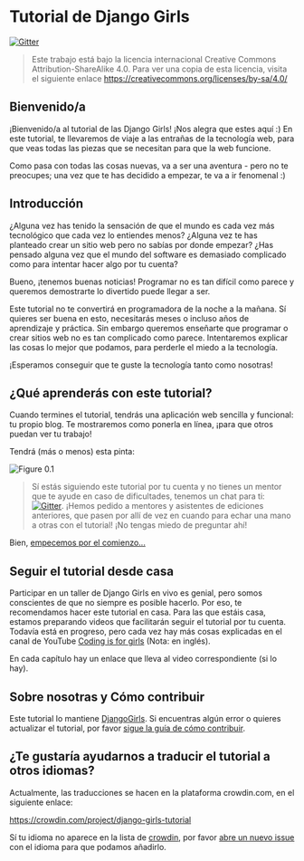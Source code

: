 # Tutorial de Django Girls

[![Gitter](https://badges.gitter.im/DjangoGirls/tutorial.svg)](https://gitter.im/DjangoGirls/tutorial)

> Este trabajo está bajo la licencia internacional Creative Commons Attribution-ShareAlike 4.0. Para ver una copia de esta licencia, visita el siguiente enlace https://creativecommons.org/licenses/by-sa/4.0/

## Bienvenido/a

¡Bienvenido/a al tutorial de las Django Girls! ¡Nos alegra que estes aquí :) En este tutorial, te llevaremos de viaje a las entrañas de la tecnología web, para que veas todas las piezas que se necesitan para que la web funcione.

Como pasa con todas las cosas nuevas, va a ser una aventura - pero no te preocupes; una vez que te has decidido a empezar, te va a ir fenomenal :)

## Introducción

¿Alguna vez has tenido la sensación de que el mundo es cada vez más tecnológico que cada vez lo entiendes menos? ¿Alguna vez te has planteado crear un sitio web pero no sabías por donde empezar? ¿Has pensado alguna vez que el mundo del software es demasiado complicado como para intentar hacer algo por tu cuenta?

Bueno, ¡tenemos buenas noticias! Programar no es tan difícil como parece y queremos demostrarte lo divertido puede llegar a ser.

Este tutorial no te convertirá en programadora de la noche a la mañana. Sí quieres ser buena en esto, necesitarás meses o incluso años de aprendizaje y práctica. Sin embargo queremos enseñarte que programar o crear sitios web no es tan complicado como parece. Intentaremos explicar las cosas lo mejor que podamos, para perderle el miedo a la tecnología.

¡Esperamos conseguir que te guste la tecnología tanto como nosotras!

## ¿Qué aprenderás con este tutorial?

Cuando termines el tutorial, tendrás una aplicación web sencilla y funcional: tu propio blog. Te mostraremos como ponerla en línea, ¡para que otros puedan ver tu trabajo!

Tendrá (más o menos) esta pinta:

![Figure 0.1](images/application.png)

> Sí estás siguiendo este tutorial por tu cuenta y no tienes un mentor que te ayude en caso de dificultades, tenemos un chat para ti: [![Gitter](https://badges.gitter.im/DjangoGirls/tutorial.svg)](https://gitter.im/DjangoGirls/tutorial). ¡Hemos pedido a mentores y asistentes de ediciones anteriores, que pasen por allí de vez en cuando para echar una mano a otras con el tutorial! ¡No tengas miedo de preguntar ahí!

Bien, [empecemos por el comienzo...](./how_the_internet_works/README.md)

## Seguir el tutorial desde casa

Participar en un taller de Django Girls en vivo es genial, pero somos conscientes de que no siempre es posible hacerlo. Por eso, te recomendamos hacer este tutorial en casa. Para las que estáis casa, estamos preparando videos que facilitarán seguir el tutorial por tu cuenta. Todavía está en progreso, pero cada vez hay más cosas explicadas en el canal de YouTube [Coding is for girls](https://www.youtube.com/channel/UC0hNd2uW8jTR5K3KBzRuG2A/feed) (Nota: en inglés).

En cada capítulo hay un enlace que lleva al video correspondiente (si lo hay).

## Sobre nosotras y Cómo contribuir

Este tutorial lo mantiene [DjangoGirls](https://djangogirls.org/). Si encuentras algún error o quieres actualizar el tutorial, por favor [sigue la guía de cómo contribuir](https://github.com/DjangoGirls/tutorial/blob/master/README.md).

## ¿Te gustaría ayudarnos a traducir el tutorial a otros idiomas?

Actualmente, las traducciones se hacen en la plataforma crowdin.com, en el siguiente enlace:

https://crowdin.com/project/django-girls-tutorial

Sí tu idioma no aparece en la lista de [crowdin](https://crowdin.com/), por favor [abre un nuevo issue](https://github.com/DjangoGirls/tutorial/issues/new) con el idioma para que podamos añadirlo.